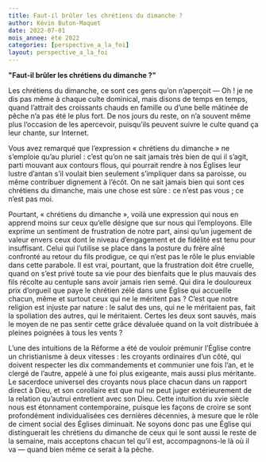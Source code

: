 ```yaml
---
title: Faut-il brûler les chrétiens du dimanche ?
author: Kévin Buton-Maquet
date: 2022-07-01
mois_annee: été 2022
categories: [perspective_a_la_foi]
layout: perspective_a_la_foi
---
```

**"Faut-il brûler les chrétiens du dimanche ?"**

Les chrétiens du dimanche, ce sont ces gens qu’on n’aperçoit — Oh ! je ne dis pas même à chaque culte dominical, mais disons de temps en temps, quand l’attrait
des croissants chauds en famille ou d’une belle mâtinée de pêche n’a pas été le plus fort. De nos jours du reste, on n’a souvent même plus l’occasion
de les apercevoir, puisqu’ils peuvent suivre le culte quand ça leur chante, sur Internet. 

Vous avez remarqué que l’expression « chrétiens du dimanche » ne s’emploie qu’au pluriel : c’est qu’on ne sait jamais très bien de qui il s’agit, parti mouvant
aux contours flous, qui pourrait rendre à nos Églises leur lustre d’antan s’il voulait bien seulement s’impliquer dans sa paroisse, ou même contribuer dignement
à l’écôt. On ne sait jamais bien qui sont ces chrétiens du dimanche, mais une chose est sûre : ce n’est pas vous ; ce n’est pas moi.

Pourtant, « chrétiens du dimanche », voilà une expression qui nous en apprend moins sur ceux qu’elle désigne que sur nous qui l’employons. Elle exprime un 
sentiment de frustration de notre part, ainsi qu’un jugement de valeur envers ceux dont le niveau d’engagement et de fidélité est tenu pour insuffisant. Celui 
qui l’utilise se place dans la posture du frère aîné confronté au retour du fils prodigue, ce qui n’est pas le rôle le plus enviable dans cette parabole. Il est
vrai, pourtant, que la frustration doit être cruelle, quand on s’est privé toute sa vie pour des bienfaits que le plus mauvais des fils récolte au centuple sans
avoir jamais rien semé. Qui dira le douloureux prix d’orgueil que paye le chrétien zélé dans une Église qui accueille chacun, même et surtout ceux qui ne le
méritent pas ? C’est que notre religion est injuste par nature : le salut des uns, qui ne le méritaient pas, fait la spoliation des autres, qui le méritaient.
Certes les deux sont sauvés, mais le moyen de ne pas sentir cette grâce dévaluée quand on la voit distribuée à pleines poignées à tous les vents ?

L’une des intuitions de la Réforme a été de vouloir prémunir l’Église contre un christianisme à deux vitesses : les croyants ordinaires d’un côté, qui doivent
respecter les dix commandements et communier une fois l’an, et le clergé de l’autre, appelé à une foi plus exigeante, mais aussi plus méritante. Le sacerdoce 
universel des croyants nous place chacun dans un rapport direct à Dieu, et son corollaire est que nul ne peut juger extérieurement de la relation qu’autrui 
entretient avec son Dieu. Cette intuition du xvie siècle nous est étonnament contemporaine, puisque les façons de croire se sont profondément individualisées 
ces dernières décennies, à mesure que le rôle de ciment social des Églises diminuait. Ne soyons donc pas une Église qui distinguerait les chrétiens du dimanche
de ceux qui le sont aussi le reste de la semaine, mais acceptons chacun tel qu’il est, accompagnons-le là où il va — quand bien même ce serait à la pêche.


